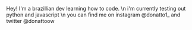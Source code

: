 Hey! I'm a brazillian dev learning how to code. \n
i'm currently testing out python and javascript \n
you can find me on instagram @donatto1_ and twitter @donattoow
